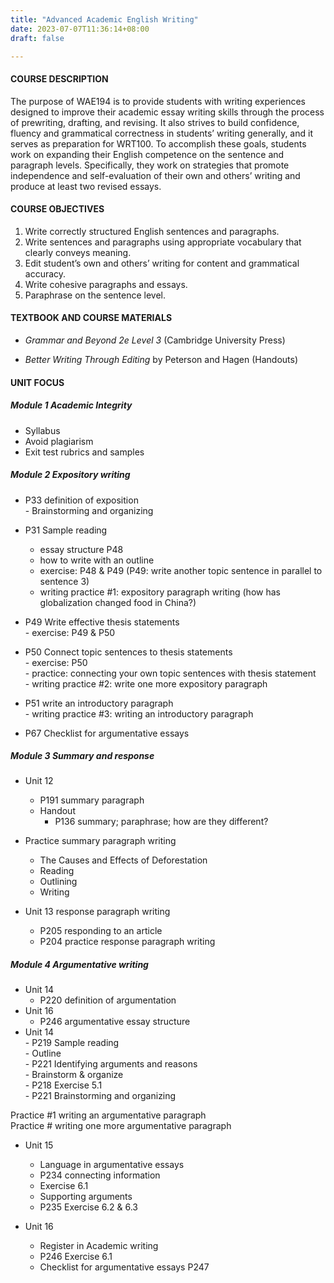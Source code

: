 ```yaml
---
title: "Advanced Academic English Writing"
date: 2023-07-07T11:36:14+08:00
draft: false

---
```






#### COURSE DESCRIPTION ####    
The purpose of WAE194 is to provide students with writing experiences designed to improve their academic essay writing skills through the process of prewriting, drafting, and revising. It also strives to build confidence, fluency and grammatical correctness in students’ writing generally, and it serves as preparation for WRT100.  To accomplish these goals, students work on expanding their English competence on the sentence and paragraph levels. Specifically, they work on strategies that promote independence and self-evaluation of their own and others’ writing and produce at least two revised essays.  

#### COURSE OBJECTIVES ####
1.	Write correctly structured English sentences and paragraphs.  
2.	Write sentences and paragraphs using appropriate vocabulary that clearly conveys meaning.  
3.	Edit student’s own and others’ writing for content and grammatical accuracy.  
4.	Write cohesive paragraphs and essays.  
5.	Paraphrase on the sentence level.  

#### TEXTBOOK AND COURSE MATERIALS ####

- *Grammar and Beyond 2e Level 3*  (Cambridge University Press)                       
  
- *Better Writing Through Editing* by Peterson and Hagen (Handouts)


#### UNIT FOCUS ####
##### Module 1 Academic Integrity  
-    Syllabus 
-    Avoid plagiarism
-    Exit test rubrics and samples

##### Module 2 Expository writing  
   -   P33 definition of exposition   
      -   Brainstorming and organizing   
   -   P31 Sample reading   
       -   essay structure P48
       -   how to write with an outline   
          -   exercise: P48 & P49 (P49: write another topic sentence in parallel to sentence 3)  
          -   writing practice #1: expository paragraph writing (how has globalization changed food in China?)  

   -    P49 Write effective thesis statements  
      -    exercise: P49 & P50     

   -    P50 Connect topic sentences to thesis statements   
      -    exercise: P50   
      -    practice: connecting your own topic sentences with thesis statement     
      -    writing practice #2: write one more expository paragraph   
   -    P51 write an introductory paragraph     
      -    writing practice #3: writing an introductory paragraph    


   -    P67 Checklist for argumentative essays


##### Module 3 Summary and response  
-  Unit 12
    -  P191 summary paragraph   
    -  Handout  
       -  P136 summary; paraphrase; how are they different?   

- Practice summary paragraph writing      
    -  The Causes and Effects of Deforestation    
    -  Reading   
    -  Outlining   
    -  Writing   

-  Unit 13 response paragraph writing   
    -  P205 responding to an article  
    -  P204 practice response paragraph writing  





##### Module 4 Argumentative writing  
-   Unit 14
    -   P220 definition of argumentation   
-   Unit 16
    -   P246 argumentative essay structure
-    Unit 14   
    -   P219 Sample reading  
    -   Outline  
    -   P221 Identifying arguments and reasons  
    -   Brainstorm & organize  
    -   P218  Exercise 5.1    
    -   P221 Brainstorming and organizing   

Practice #1 writing an argumentative paragraph  
Practice # writing one more argumentative paragraph   

-  Unit 15 
    -   Language in argumentative essays  
    -   P234  connecting information   
    -   Exercise 6.1  
    -   Supporting arguments  
    -   P235 Exercise 6.2 & 6.3   

-   Unit 16   
    -    Register in Academic writing   
    -    P246 Exercise 6.1   
    -    Checklist for argumentative essays P247




